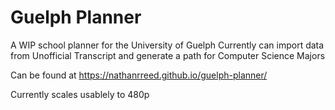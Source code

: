 # Guelph Planner

A WIP school planner for the University of Guelph
Currently can import data from Unofficial Transcript and generate a path for Computer Science Majors

Can be found at https://nathanrreed.github.io/guelph-planner/



Currently scales usablely to 480p